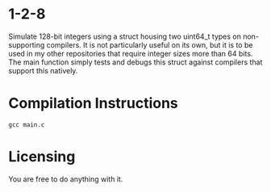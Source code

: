 # 1-2-8
Simulate 128-bit integers using a struct housing two uint64_t types on non-supporting compilers. It is not particularly useful on its own, but it is to be used in my other repositories that require integer sizes more than 64 bits. The main function simply tests and debugs this struct against compilers that support this natively.

# Compilation Instructions
```
gcc main.c
```
# Licensing
You are free to do anything with it.
